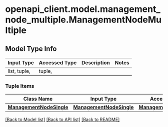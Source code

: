 # openapi_client.model.management_node_multiple.ManagementNodeMultiple

## Model Type Info
Input Type | Accessed Type | Description | Notes
------------ | ------------- | ------------- | -------------
list, tuple,  | tuple,  |  | 

### Tuple Items
Class Name | Input Type | Accessed Type | Description | Notes
------------- | ------------- | ------------- | ------------- | -------------
[**ManagementNodeSingle**](ManagementNodeSingle.md) | [**ManagementNodeSingle**](ManagementNodeSingle.md) | [**ManagementNodeSingle**](ManagementNodeSingle.md) |  | 

[[Back to Model list]](../../README.md#documentation-for-models) [[Back to API list]](../../README.md#documentation-for-api-endpoints) [[Back to README]](../../README.md)


